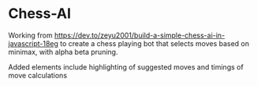 # Chess-AI

Working from https://dev.to/zeyu2001/build-a-simple-chess-ai-in-javascript-18eg to create a chess playing bot that selects moves based on minimax, with alpha beta pruning.

Added elements include highlighting of suggested moves and timings of move calculations

